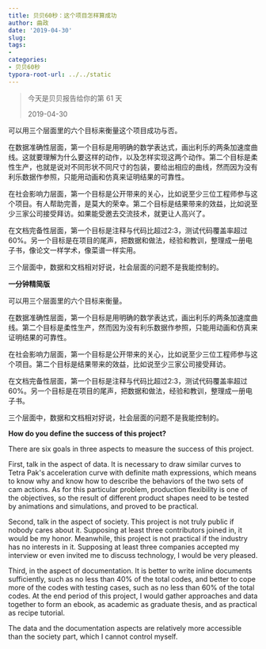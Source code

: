 ```yaml
---
title: 贝贝60秒：这个项目怎样算成功
author: 曲政
date: '2019-04-30'
slug: 
tags:
- 
categories:
- 贝贝60秒
typora-root-url: ../../static
---
```


>   今天是贝贝报告给你的第 61 天
>
>   2019-04-30

可以用三个层面里的六个目标来衡量这个项目成功与否。

在数据准确性层面，第一个目标是用明确的数学表达式，画出利乐的两条加速度曲线。这就要理解为什么要这样的动作，以及怎样实现这两个动作。第二个目标是柔性生产，也就是说对不同形状不同尺寸的包装，要给出相应的曲线，然而因为没有利乐数据作参照，只能用动画和仿真来证明结果的可靠性。

在社会影响力层面，第一个目标是公开带来的关心，比如说至少三位工程师参与这个项目。有人帮助完善，是莫大的荣幸。第二个目标是结果带来的效益，比如说至少三家公司接受拜访。如果能受邀去交流技术，就更让人高兴了。

在文档完备性层面，第一个目标是注释与代码比超过2:3，测试代码覆盖率超过 60%。另一个目标是在项目的尾声，把数据和做法，经验和教训，整理成一册电子书，像论文一样学术，像菜谱一样实用。

三个层面中，数据和文档相对好说，社会层面的问题不是我能控制的。

**一分钟精简版**

可以用三个层面里的六个目标来衡量。

在数据准确性层面，第一个目标是用明确的数学表达式，画出利乐的两条加速度曲线。第二个目标是柔性生产，然而因为没有利乐数据作参照，只能用动画和仿真来证明结果的可靠性。

在社会影响力层面，第一个目标是公开带来的关心，比如说至少三位工程师参与这个项目。第二个目标是结果带来的效益，比如说至少三家公司接受拜访。

在文档完备性层面，第一个目标是注释与代码比超过2:3，测试代码覆盖率超过 60%。另一个目标是在项目的尾声，把数据和做法，经验和教训，整理成一册电子书。

三个层面中，数据和文档相对好说，社会层面的问题不是我能控制的。



**How do you define the success of this project?**

There are six goals in three aspects to measure the success of this project.

First, talk in the aspect of data. It is necessary to draw similar curves to  Tetra Pak's acceleration curve with definite math expressions, which  means to know why and know how to describe the behaviors of the two sets of cam actions. As for this particular problem, production flexibility  is one of the objectives, so the result of different product shapes need to be tested by animations and simulations, and proved to be practical.

Second, talk in the aspect of society. This project is not truly public if  nobody cares about it. Supposing at least three contributors joined in,  it would be my honor. Meanwhile, this project is not practical if the  industry has no interests in it. Supposing at least three companies  accepted my interview or even invited me to discuss technology, I would  be very pleased.

Third, in the aspect of documentation. It is better to write inline documents  sufficiently, such as no less than 40% of the total codes, and better to cope more of the codes with testing cases, such as no less than 60% of  the total codes. At the end period of this project, I would gather  approaches and data together to form an ebook, as academic as graduate  thesis, and as practical as recipe tutorial.

The data and the documentation aspects are relatively more accessible than the society part, which I cannot control myself.